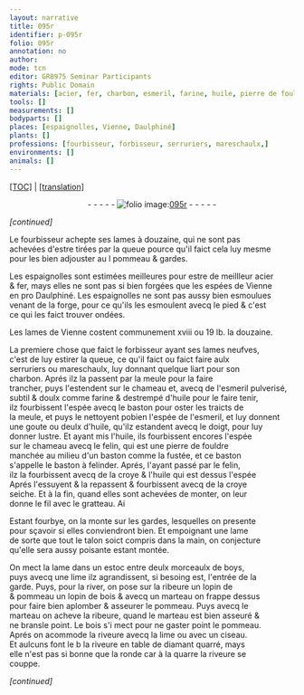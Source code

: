 ```yaml
---
layout: narrative
title: 095r
identifier: p-095r
folio: 095r
annotation: no
author:
mode: tcn
editor: GR8975 Seminar Participants
rights: Public Domain
materials: [acier, fer, charbon, esmeril, farine, huile, pierre de fouldre, croye, boys, bois]
tools: []
measurements: []
bodyparts: []
places: [espaignolles, Vienne, Daulphiné]
plants: []
professions: [fourbisseur, forbisseur, serruriers, mareschaulx,]
environments: []
animals: []
---
```


 <p><a href="{{ site.baseurl }}/normalized/">[TOC]</a> | <a href="{{ site.baseurl }}/texts/p-095r_tl/" target="_blank">[translation]</a></p><div class="folio" align="center">- - - - - <a href="http://gallica.bnf.fr/ark:/12148/btv1b10500001g/f195.image" target="_blank"><img src="https://cu-mkp.github.io/2017-workshop-edition/assets/photo-icon.png" alt="folio image: " style="display:inline-block; margin-bottom:-3px;"/>095r</a> - - - - - </div>  
 
*[continued]*
  
Le <span class="pro">fourbisseur</span> achepte ses lames à douzaine, qui ne sont pas<br/> achevées d'estre tirées par la queue pource qu'il faict cela luy mesme<br/> pour les bien adjouster au <span class="del">l</span> pommeau & gardes.
 
Les <span class="pl">espaignolles</span> sont estimées meilleures pour estre de meillleur <span class="m">acier</span><br/> & <span class="m">fer</span>, mays elles ne sont pas si bien forgées que les espées de <span class="pl">Vienne</span><br/> en <span class="del">pro</span> <span class="pl">Daulphiné</span>. Les <span class="pl">espaignolles</span> ne sont pas aussy bien esmoulues<br/> venant de la forge, pour ce qu'ils les esmoulent avecq le pied & c'est<br/> ce qui les faict trouver ondées.
 
Les lames de <span class="pl">Vienne</span> costent communem<span class="exp">ent</span> xviii ou 19 lb. la douzaine.
 
La premiere chose que faict le <span class="pro">forbisseur</span> ayant ses lames neufves,<br/> c'est de luy estirer la queue, ce qu'il faict ou faict faire aulx<br/> <span class="pro">serruriers</span> ou <span class="pro">mareschaulx,</span> luy donnant quelque liart pour son<br/> <span class="m">charbon</span>. Aprés ilz la passent par la meule pour la faire<br/> trancher, puys l'estendent sur le chameau et, <span class="add">avecq</span> de l'<span class="m">esmeril</span> pulverisé,<br/> subtil & doulx c<span class="exp">omm</span>e <span class="m">farine</span> & destrempé d'<span class="m">huile</span> pour le faire tenir,<br/> ilz fourbissent l'espée avecq le baston pour oster les traicts de<br/> la meule, et puys <span class="del">le</span> nettoyent <span class="del">po</span>bien l'espée de l'<span class="m">esmeril</span>, et luy donnent<br/> une goute ou deulx d'<span class="m">huile</span>, qu'ilz estandent avecq le doigt, pour luy<br/> donner lustre. Et ayant mis l'<span class="m">huile</span>, ils fourbissent encores l'espée<br/> sur le chameau avecq le felin, qui est une <span class="m">pierre de fouldre</span><br/> manchée au milieu d'un baston c<span class="exp">omm</span>e la fustée, et ce baston<br/> s'appelle le baston à felinder. Aprés, l'ayant passé par le felin,<br/> ilz la fourbissent avecq de la <span class="m">croye</span> & l'<span class="m">huile</span> qui est dessus l'espée<br/> Aprés l'essuyent & la repassent & fourbissent avecq de la <span class="m">croye</span><br/> seiche. Et à la fin, quand elles sont achevées de monter, on leur<br/> donne le fil avec le gratteau. <span class="del">Ai</span>
 
Estant fourbye, on la monte sur les gardes, lesquelles on presente<br/> pour sçavoir si elles conviendront bien. Et empoignant une lame<br/> de sorte que tout le talon soict compris dans la main, on conjecture<br/> qu'elle sera aussy poisante estant montée.
 
On mect la lame dans un estoc entre deulx morceaulx de <span class="m">boys</span>,<br/> puys avecq une lime ilz agrandissent, si besoing est, l'entrée de la<br/> garde. Puys, pour la river, on pose sur la ribeure <span class="del">un lopin de</span><br/> & pommeau un lopin de <span class="m">bois</span> & avecq un marteau on frappe dessus<br/> pour faire bien aplomber & asseurer le pommeau. Puys avecq le<br/> marteau on acheve la ribeure, quand le marteau est bien asseuré &<br/> ne bransle point. Le <span class="m">bois</span> s'i mect pour ne gaster point le pommeau.<br/> Aprés on acommode la riveure avecq la lime ou avec un ciseau.<br/> Et aulcuns font <span class="del">le b</span> la riveure en table de diamant quarré, mays<br/> elle n'est pas si bonne que la ronde car à la quarre la riveure se<br/> couppe.
 
*[continued]*
 
 